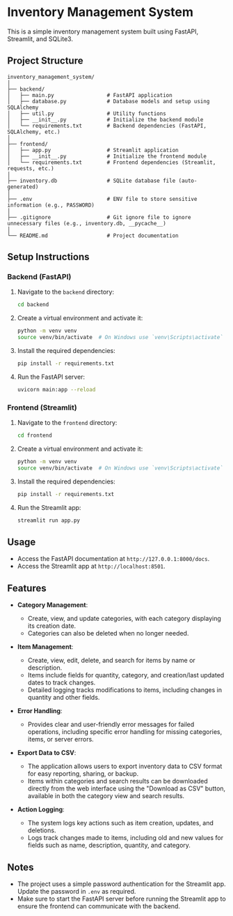 # Inventory Management System

This is a simple inventory management system built using FastAPI, Streamlit, and SQLite3.

## Project Structure

```
inventory_management_system/
│
├── backend/
│   ├── main.py                 # FastAPI application
│   ├── database.py             # Database models and setup using SQLAlchemy
│   ├── util.py                 # Utility functions
│   ├── __init__.py             # Initialize the backend module
│   └── requirements.txt        # Backend dependencies (FastAPI, SQLAlchemy, etc.)
│
├── frontend/
│   ├── app.py                  # Streamlit application
│   ├── __init__.py             # Initialize the frontend module
│   └── requirements.txt        # Frontend dependencies (Streamlit, requests, etc.)
│
├── inventory.db                # SQLite database file (auto-generated)
│
├── .env                        # ENV file to store sensitive information (e.g., PASSWORD)
│
├── .gitignore                  # Git ignore file to ignore unnecessary files (e.g., inventory.db, __pycache__)
│
└── README.md                   # Project documentation

```


## Setup Instructions

### Backend (FastAPI)

1. Navigate to the `backend` directory:

    ```bash
    cd backend
    ```

2. Create a virtual environment and activate it:

    ```bash
    python -m venv venv
    source venv/bin/activate  # On Windows use `venv\Scripts\activate`
    ```

3. Install the required dependencies:

    ```bash
    pip install -r requirements.txt
    ```

4. Run the FastAPI server:

    ```bash
    uvicorn main:app --reload
    ```

### Frontend (Streamlit)

1. Navigate to the `frontend` directory:

    ```bash
    cd frontend
    ```

2. Create a virtual environment and activate it:

    ```bash
    python -m venv venv
    source venv/bin/activate  # On Windows use `venv\Scripts\activate`
    ```

3. Install the required dependencies:

    ```bash
    pip install -r requirements.txt
    ```

4. Run the Streamlit app:

    ```bash
    streamlit run app.py
    ```

## Usage

- Access the FastAPI documentation at `http://127.0.0.1:8000/docs`.
- Access the Streamlit app at `http://localhost:8501`.

## Features

- **Category Management**: 
    - Create, view, and update categories, with each category displaying its creation date. 
    - Categories can also be deleted when no longer needed.

- **Item Management**: 
    - Create, view, edit, delete, and search for items by name or description. 
    - Items include fields for quantity, category, and creation/last updated dates to track changes. 
    - Detailed logging tracks modifications to items, including changes in quantity and other fields.

- **Error Handling**: 
    - Provides clear and user-friendly error messages for failed operations, including specific error 
      handling for missing categories, items, or server errors.

- **Export Data to CSV**: 
    - The application allows users to export inventory data to CSV format for easy reporting, sharing, 
      or backup. 
    - Items within categories and search results can be downloaded directly from the web interface 
      using the "Download as CSV" button, available in both the category view and search results.

- **Action Logging**: 
    - The system logs key actions such as item creation, updates, and deletions.
    - Logs track changes made to items, including old and new values for fields such as name, 
      description, quantity, and category.

## Notes

- The project uses a simple password authentication for the Streamlit app. Update the password in `.env` as required.
- Make sure to start the FastAPI server before running the Streamlit app to ensure the frontend can communicate with the backend.
